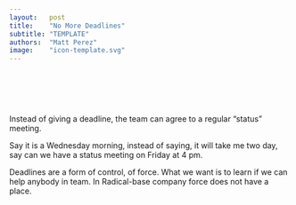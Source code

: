```yaml
---
layout:   post
title:    "No More Deadlines"
subtitle: "TEMPLATE"
authors:  "Matt Perez"
image:    "icon-template.svg"
---
```


<div style='display:none;'>
 <p>When they are running at top speed, wolves touch to ground to accelerate and keep on track with the pack. They don&rsquo;t stop to report, that would slow down.</p>
</div>

<h1>&nbsp;</h1>
 <p>Instead of giving a deadline, the team can agree to a regular &ldquo;status&rdquo; meeting.</p>
 <p>Say it is a Wednesday morning, instead of saying, <span class='_quotespan'>it will take me two day,</span> say <span class='_quotespan'>can we have a status meeting on Friday at 4 pm.</span></p>
 <p>Deadlines are a form of control, of force. What we want is to learn if we can help anybody in team. In Radical-base company force does not have a place.</p>